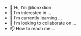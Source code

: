 - 👋 Hi, I’m @lionxxlion
- 👀 I’m interested in ...
- 🌱 I’m currently learning ...
- 💞️ I’m looking to collaborate on ...
- 📫 How to reach me ...

<!---
lionxxlion/lionxxlion is a ✨ special ✨ repository because its `README.md` (this file) appears on your GitHub profile.
You can click the Preview link to take a look at your changes.
--->
